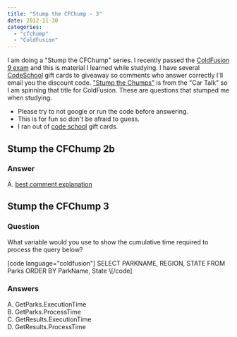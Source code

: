 ```yaml
---
title: "Stump the CFChump - 3"
date: 2012-11-30
categories: 
  - "cfchump"
  - "ColdFusion"
---
```


I am doing a "Stump the CFChump" series. I recently passed the [ColdFusion 9 exam](http://blogs.adobe.com/adc/2010/11/coldfusion-9-certification-exam-now-available.html) and this is material I learned while studying. I have several [CodeSchool](http://www.codeschool.com/) gift cards to giveaway so comments who answer correctly I'll email you the discount code. ["Stump the Chumps"](/www.cartalk.com/content/stump-chumps) is from the "Car Talk" so I am spinning that title for ColdFusion. These are questions that stumped me when studying.

- Please try to not google or run the code before answering.
- This is for fun so don't be afraid to guess.
- I ran out of [code school](http://www.codeschool.com) gift cards.

## Stump the CFChump 2b

### Answer

A. [best comment explanation](http://mikehenke.com/post.cfm/stump-the-cfchump-2b#comment-F53ACB88-CEF1-48E0-8718F015E315C26E)

## Stump the CFChump 3

### Question

What variable would you use to show the cumulative time required to process the query below?

\[code language="coldfusion"\]
<cfquery name="GetParks" datasource="cfdocexamples"  result="GetResults"> 
    SELECT PARKNAME, REGION, STATE 
    FROM Parks 
    ORDER BY ParkName, State 
</cfquery>
\\[/code\]

### Answers

A. GetParks.ExecutionTime  
B. GetParks.ProcessTime  
C. GetResults.ExecutionTime  
D. GetResults.ProcessTime
